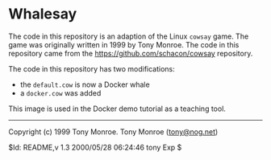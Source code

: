 # Whalesay

The code in this repository is an adaption of the Linux `cowsay` game. The game was originally written in 1999 by Tony Monroe. The code in this repository came from the https://github.com/schacon/cowsay repository. 

The code in this repository has two modifications:

* the `default.cow` is now a Docker whale
* a `docker.cow` was added

This image is used in the Docker demo tutorial as a teaching tool.

-------

Copyright (c) 1999 Tony Monroe. Tony Monroe (tony@nog.net)

$Id: README,v 1.3 2000/05/28 06:24:46 tony Exp $
